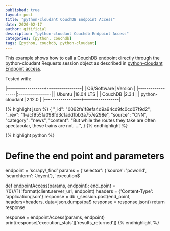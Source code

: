 ```yaml
---
published: true
layout: post
title: "python-cloudant CouchDB Endpoint Access"
date: 2020-02-17
author: gitificial
description: "python-cloudant Couchdb Endpoint Access"
categories: [python, couchdb]
tags: [python, couchdb, python-cloudant]
---
```


This example shows how to call a CouchDB endpoint directly through the python-cloudant Requests session object as described in [python-cloudant Endpoint access](https://python-cloudant.readthedocs.io/en/latest/getting_started.html#endpoint-access).


Tested with:

|------------------+-----------------|
| OS/Software      |Version          |
|------------------|:----------------|
| Ubuntu           |18.04 LTS        |
| CouchDB          |2.3.1            |
| python-cloudant  |2.12.0           |
|------------------+-----------------|


{% highlight json %}
{
  "_id": "0062fa1f8efa4d9a94cd9fc0cd07f9d2",
  "_rev": "1-acf955fa098fd3c1add1bb3a757e298e",
  "source": "CNN",
  "category": "news",
  "content": "But while the routes they take are often spectacular, these trains are not. ...",
}
{% endhighlight %}


{% highlight python %}
# Define the end point and parameters
endpoint = 'scrapy/_find'
params = {'selector': {'source': 'pcworld', 'searchterm': 'Joyent'}, 'execution$

def endpointAccess(params, endpoint):
    end_point = '{0}/{1}'.format(client.server_url, endpoint)
    headers = {'Content-Type': 'application/json'}
    response = db.r_session.post(end_point, headers=headers, data=json.dumps(pa$
    response = response.json()
    return response

response = endpointAccess(params, endpoint)
print(response['execution_stats']['results_returned'])
{% endhighlight %}


